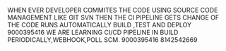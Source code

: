 WHEN EVER DEVELOPER COMMITES THE CODE USING SOURCE CODE MANAGEMENT LIKE
GIT SVN THEN THE CI PIPELINE GETS CHANGE OF THE CODE RUNS AUTOMATICALLY BUILD ,TEST AND DEPLOY
9000395416
WE ARE LEARNING CI/CD PIPELINE IN BUILD PERIODICALLY,WEBHOOK,POLL SCM.
9000395416
8142542669

